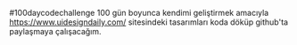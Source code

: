 #100daycodechallenge
100 gün boyunca kendimi geliştirmek amacıyla https://www.uidesigndaily.com/ sitesindeki tasarımları koda döküp github'ta paylaşmaya çalışacağım.
